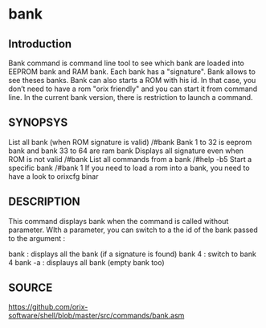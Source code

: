 # bank

## Introduction

Bank command is command line tool to see which bank are loaded into EEPROM bank and RAM bank. Each bank has a
"signature". Bank allows to see theses banks.
Bank can also starts a ROM with his id. In that case, you don’t need to have a rom "orix friendly" and you can start it
from command line. In the current bank version, there is restriction to launch a command.

## SYNOPSYS

List all bank (when ROM signature is valid)
/#bank
Bank 1 to 32 is eeprom bank and bank 33 to 64 are ram bank
Displays all signature even when ROM is not valid
/#bank
List all commands from a bank
/#help -b5
Start a specific bank
/#bank 1
If you need to load a rom into a bank, you need to have a look to orixcfg binar

## DESCRIPTION

This command displays bank when the command is called without parameter. WIth a parameter, you can switch to a the id of the bank passed to the argument :

bank : displays all the bank (if a signature is found)
bank 4 : switch to bank 4
bank -a : displauys all bank (empty bank too)

## SOURCE

https://github.com/orix-software/shell/blob/master/src/commands/bank.asm
